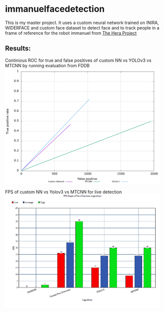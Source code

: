 # immanuelfacedetection

This is my master project. It uses a custom neural network trained on INIRA, WIDERFACE and custom face dataset to detect face and to track people in a frame of reference for the robot immanuel from [The Hera Project ]( http://www.hera-project.com/publications/) 

## Results:

Continious ROC for true and false positives of custom NN vs YOLOv3 vs MTCNN  by running evaluation from FDDB
![contROC](./contROC-compare.png "Continious ROC")



FPS of custom NN vs Yolov3 vs MTCNN for live detection
![FPS](./blank.png "FPS")



